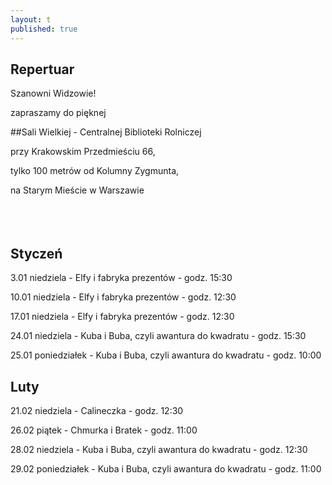 ```yaml
---
layout: t
published: true
---
```








## Repertuar  


Szanowni Widzowie!

zapraszamy do pięknej 

##Sali Wielkiej - Centralnej Biblioteki Rolniczej

przy Krakowskim Przedmieściu 66,

tylko 100 metrów od Kolumny Zygmunta, 

na Starym Mieście w Warszawie
<br /><br /><br /><br />

## Styczeń

3.01 niedziela -     Elfy i fabryka prezentów - godz. 15:30  

10.01 niedziela -    Elfy i fabryka prezentów - godz. 12:30  

17.01 niedziela -    Elfy i fabryka prezentów - godz. 12:30  

24.01 niedziela -    Kuba i Buba, czyli awantura do kwadratu - godz. 15:30

25.01 poniedziałek - Kuba i Buba, czyli awantura do kwadratu - godz. 10:00


## Luty

21.02 niedziela -     Calineczka - godz. 12:30  

26.02 piątek -    Chmurka i Bratek - godz. 11:00  

28.02 niedziela -    Kuba i Buba, czyli awantura do kwadratu - godz. 12:30  

29.02 poniedziałek -    Kuba i Buba, czyli awantura do kwadratu - godz. 11:00